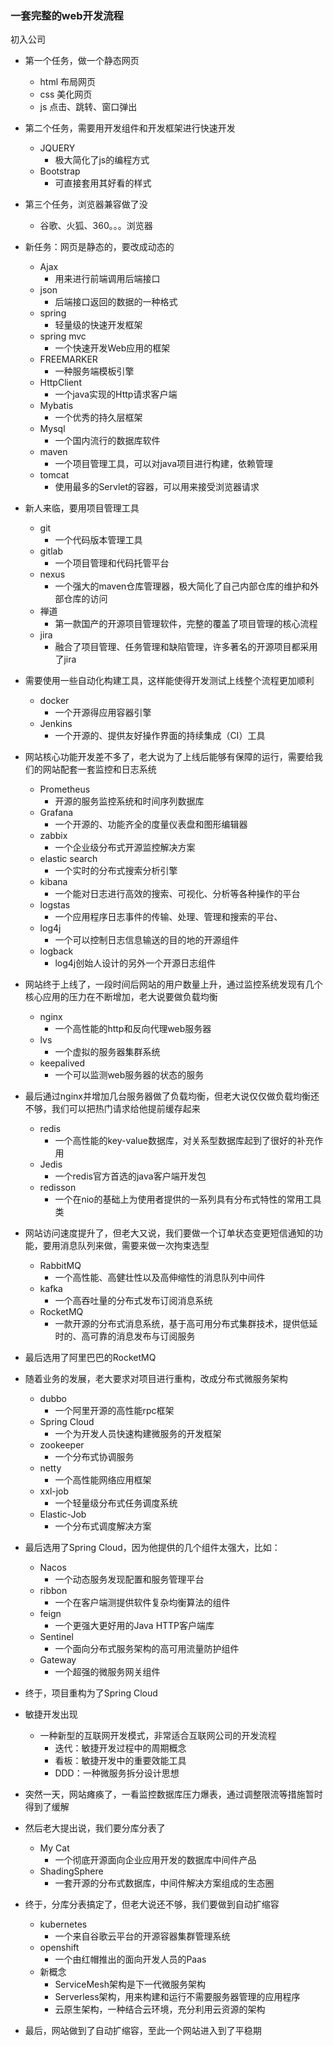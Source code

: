 ### 一套完整的web开发流程

初入公司
  - 第一个任务，做一个静态网页
    - html 布局网页
    - css 美化网页
    - js 点击、跳转、窗口弹出
  - 第二个任务，需要用开发组件和开发框架进行快速开发
    - JQUERY
      - 极大简化了js的编程方式
    - Bootstrap
      - 可直接套用其好看的样式
  - 第三个任务，浏览器兼容做了没
    - 谷歌、火狐、360。。。浏览器
    
  - 新任务：网页是静态的，要改成动态的
    - Ajax
      - 用来进行前端调用后端接口
    - json
      - 后端接口返回的数据的一种格式
    - spring
      - 轻量级的快速开发框架
    - spring mvc
      - 一个快速开发Web应用的框架
    - FREEMARKER
      - 一种服务端模板引擎
    - HttpClient
      - 一个java实现的Http请求客户端
    - Mybatis
      - 一个优秀的持久层框架
    - Mysql
      - 一个国内流行的数据库软件
    - maven
      - 一个项目管理工具，可以对java项目进行构建，依赖管理
    - tomcat
      - 使用最多的Servlet的容器，可以用来接受浏览器请求
  - 新人来临，要用项目管理工具
    - git
      - 一个代码版本管理工具
    - gitlab
      - 一个项目管理和代码托管平台
    - nexus
      - 一个强大的maven仓库管理器，极大简化了自己内部仓库的维护和外部仓库的访问
    - 禅道
      - 第一款国产的开源项目管理软件，完整的覆盖了项目管理的核心流程
    - jira
      - 融合了项目管理、任务管理和缺陷管理，许多著名的开源项目都采用了jira
  - 需要使用一些自动化构建工具，这样能使得开发测试上线整个流程更加顺利
    - docker
      - 一个开源得应用容器引擎
    - Jenkins
      - 一个开源的、提供友好操作界面的持续集成（CI）工具
  - 网站核心功能开发差不多了，老大说为了上线后能够有保障的运行，需要给我们的网站配套一套监控和日志系统
    - Prometheus
      - 开源的服务监控系统和时间序列数据库
    - Grafana
      - 一个开源的、功能齐全的度量仪表盘和图形编辑器
    - zabbix
      - 一个企业级分布式开源监控解决方案
    - elastic search
      - 一个实时的分布式搜索分析引擎
    - kibana
      - 一个能对日志进行高效的搜索、可视化、分析等各种操作的平台
    - logstas
      - 一个应用程序日志事件的传输、处理、管理和搜索的平台、
    - log4j
      - 一个可以控制日志信息输送的目的地的开源组件
    - logback
      - log4j创始人设计的另外一个开源日志组件
  - 网站终于上线了，一段时间后网站的用户数量上升，通过监控系统发现有几个核心应用的压力在不断增加，老大说要做负载均衡
    - nginx
      - 一个高性能的http和反向代理web服务器
    - lvs
      - 一个虚拟的服务器集群系统
    - keepalived
      - 一个可以监测web服务器的状态的服务
  - 最后通过nginx并增加几台服务器做了负载均衡，但老大说仅仅做负载均衡还不够，我们可以把热门请求给他提前缓存起来
    - redis
      - 一个高性能的key-value数据库，对关系型数据库起到了很好的补充作用
    - Jedis
      - 一个redis官方首选的java客户端开发包
    - redisson
      - 一个在nio的基础上为使用者提供的一系列具有分布式特性的常用工具类
  - 网站访问速度提升了，但老大又说，我们要做一个订单状态变更短信通知的功能，要用消息队列来做，需要来做一次拘束选型
    - RabbitMQ
      - 一个高性能、高健壮性以及高伸缩性的消息队列中间件
    - kafka
      - 一个高吞吐量的分布式发布订阅消息系统
    - RocketMQ
      - 一款开源的分布式消息系统，基于高可用分布式集群技术，提供低延时的、高可靠的消息发布与订阅服务
  - 最后选用了阿里巴巴的RocketMQ
  - 随着业务的发展，老大要求对项目进行重构，改成分布式微服务架构
    - dubbo
      - 一个阿里开源的高性能rpc框架
    - Spring Cloud
      - 一个为开发人员快速构建微服务的开发框架
    - zookeeper
      - 一个分布式协调服务
    - netty
      - 一个高性能网络应用框架
    - xxl-job
      - 一个轻量级分布式任务调度系统
    - Elastic-Job
      - 一个分布式调度解决方案
  - 最后选用了Spring Cloud，因为他提供的几个组件太强大，比如：
    - Nacos
      - 一个动态服务发现配置和服务管理平台
    - ribbon
      - 一个在客户端测提供软件复杂均衡算法的组件
    - feign
      - 一个更强大更好用的Java HTTP客户端库
    - Sentinel
      - 一个面向分布式服务架构的高可用流量防护组件
    - Gateway
      - 一个超强的微服务网关组件
  - 终于，项目重构为了Spring Cloud
  - 敏捷开发出现
    - 一种新型的互联网开发模式，非常适合互联网公司的开发流程
      - 迭代：敏捷开发过程中的周期概念
      - 看板：敏捷开发中的重要效能工具
      - DDD：一种微服务拆分设计思想
  - 突然一天，网站瘫痪了，一看监控数据库压力爆表，通过调整限流等措施暂时得到了缓解
  - 然后老大提出说，我们要分库分表了
    - My Cat
      - 一个彻底开源面向企业应用开发的数据库中间件产品
    - ShadingSphere
      - 一套开源的分布式数据库，中间件解决方案组成的生态圈
  - 终于，分库分表搞定了，但老大说还不够，我们要做到自动扩缩容
    - kubernetes
      - 一个来自谷歌云平台的开源容器集群管理系统
    - openshift
      - 一个由红帽推出的面向开发人员的Paas
    - 新概念
      - ServiceMesh架构是下一代微服务架构
      - Serverless架构，用来构建和运行不需要服务器管理的应用程序
      - 云原生架构，一种结合云环境，充分利用云资源的架构
  - 最后，网站做到了自动扩缩容，至此一个网站进入到了平稳期
